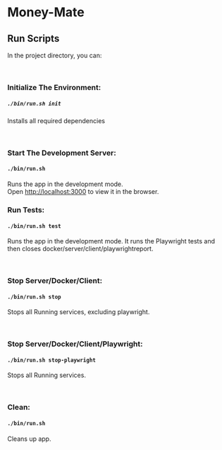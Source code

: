 # Money-Mate

## Run Scripts 

In the project directory, you can:

</br>


### Initialize The Environment:

##### `./bin/run.sh init`

Installs all required dependencies

</br>

### Start The Development Server:

#### `./bin/run.sh`

Runs the app in the development mode.\
Open [http://localhost:3000](http://localhost:3000) to view it in the browser.


### Run Tests:

#### `./bin/run.sh test`

Runs the app in the development mode. It runs the Playwright tests and then closes docker/server/client/playwrightreport. 

</br>


### Stop Server/Docker/Client:

#### `./bin/run.sh stop`

Stops all Running services, excluding playwright.


</br>


### Stop Server/Docker/Client/Playwright:

#### `./bin/run.sh stop-playwright`

Stops all Running services.


</br>


### Clean:

#### `./bin/run.sh`

Cleans up app.


